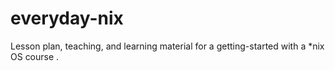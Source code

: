 # everyday-nix
Lesson plan, teaching, and learning material for a getting-started with a *nix OS course .
